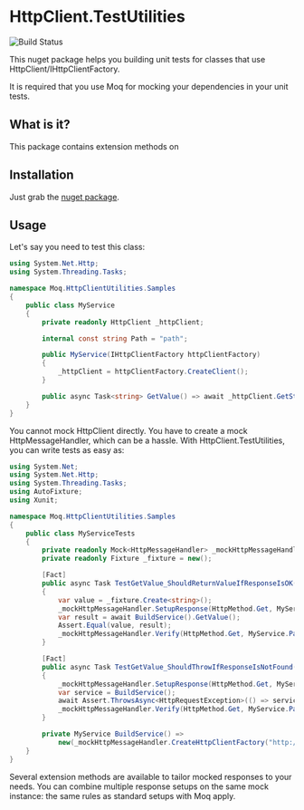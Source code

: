 # HttpClient.TestUtilities

![Build Status](https://dev.azure.com/guhke/Moq.HttpClientUtilities/_apis/build/status/poneymusical.Moq.HttpClientUtilities?branchName=main "Build Status")

This nuget package helps you building unit tests for classes that use HttpClient/IHttpClientFactory.

It is required that you use Moq for mocking your dependencies in your unit tests.

## What is it?

This package contains extension methods on

## Installation

Just grab the [nuget package](https://www.nuget.org/packages/HttpClient.TestUtilities/).

## Usage

Let's say you need to test this class:

```csharp
using System.Net.Http;
using System.Threading.Tasks;

namespace Moq.HttpClientUtilities.Samples
{
    public class MyService
    {
        private readonly HttpClient _httpClient;

        internal const string Path = "path";

        public MyService(IHttpClientFactory httpClientFactory)
        {
            _httpClient = httpClientFactory.CreateClient();
        }

        public async Task<string> GetValue() => await _httpClient.GetStringAsync(Path);
    }
}
```

You cannot mock HttpClient directly. You have to create a mock HttpMessageHandler, which can be a hassle. With HttpClient.TestUtilities, you can write tests as easy as:

```csharp
using System.Net;
using System.Net.Http;
using System.Threading.Tasks;
using AutoFixture;
using Xunit;

namespace Moq.HttpClientUtilities.Samples
{
    public class MyServiceTests
    {
        private readonly Mock<HttpMessageHandler> _mockHttpMessageHandler = new();
        private readonly Fixture _fixture = new();

        [Fact]
        public async Task TestGetValue_ShouldReturnValueIfResponseIsOK()
        {
            var value = _fixture.Create<string>();
            _mockHttpMessageHandler.SetupResponse(HttpMethod.Get, MyService.Path, HttpStatusCode.OK, new StringContent(value));
            var result = await BuildService().GetValue();
            Assert.Equal(value, result);
            _mockHttpMessageHandler.Verify(HttpMethod.Get, MyService.Path, Times.Once());
        }

        [Fact]
        public async Task TestGetValue_ShouldThrowIfResponseIsNotFound()
        {
            _mockHttpMessageHandler.SetupResponse(HttpMethod.Get, MyService.Path, HttpStatusCode.NotFound);
            var service = BuildService();
            await Assert.ThrowsAsync<HttpRequestException>(() => service.GetValue());
            _mockHttpMessageHandler.Verify(HttpMethod.Get, MyService.Path, Times.Once());
        }

        private MyService BuildService() =>
            new(_mockHttpMessageHandler.CreateHttpClientFactory("http://unittest"));
    }
}
```

Several extension methods are available to tailor mocked responses to your needs. You can combine multiple response setups on the same mock instance: the same rules as standard setups with Moq apply.
